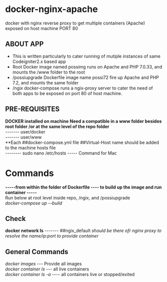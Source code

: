 # docker-nginx-apache
docker with nginx reverse proxy to get multiple containers (Apache) exposed on host machine PORT 80

## ABOUT APP
- This is written particularly to cater running of mutiple instances of same Codeigniter2.x based app
- Root Docker image named possimg runs on Apache and PHP 7.0.33, and mounts the /www folder to the root
- /possiupgrade Dockerfile image name possi72 fire up Apache and PHP 7.2, and mounts the same folder
- /ngix docker-compose runs a ngix-proxy server to cater the need of both apps to be exposed on port 80 of host machine.

## PRE-REQUISITES
**DOCKER installed on machine**
**Need a compatible in a www folder besides root folder /or at the same level of the repo folder**  
------- user/docker  
------- user/www  
**Each  ##docker-compose.yml file ##Virtual-Host name should be added to the machine hosts file  
-------- sudo nano /etc/hosts    ----- Command for Mac

# Commands
**-----from within the folder of Dockerfile ---- to build up the image and run container -----**  
Run below at root level inside repo, /ngix, and /possiupgrade  
*docker-compose up --build*

## Check  
**docker network ls** ------- ##ngix_default *should be there ofr nginx proxy to resolve the name/ip:port to provide container*  

## General Commands  
*docker images* --- Provide all images  
*docker container ls* --- all live containers  
*docker container ls -a* ---- all containers live or stopped/exited  

